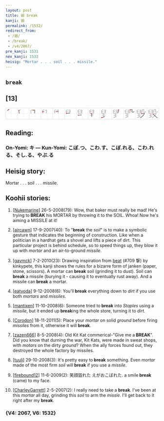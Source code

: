 ```yaml
---
layout: post
title: 毀 break
kanji: 毀
permalink: /1532/
redirect_from:
 - /毀/
 - /break/
 - /v4/2067/
pre_kanji: 1531
nex_kanji: 1533
heisig: "Mortar . . . soil . . . missile."
---
```


## `break`

## [13]

<div class="stroke"><img src="../images/E6AF80.png" /></div>

## Reading:

### On-Yomi: キ &mdash; Kun-Yomi: こぼ.つ、こわ.す、こぼ.れる、こわ.れる、そし.る、やぶ.る

## Heisig story:

Mortar . . . soil . . . missile.

## Koohii stories:

1) [<a href="http://kanji.koohii.com/profile/Nukemarine">Nukemarine</a>] 26-5-2008(79): Wow, that baker must really be mad! He&#039;s trying to<strong> BREAK</strong> his MORTAR by throwing it to the SOIL. Whoa! Now he&#039;s aiming a MISSILE at it!

2) [<a href="http://kanji.koohii.com/profile/aircawn">aircawn</a>] 17-9-2007(40): To &quot;<strong>break</strong> the <em>soil</em>&quot; is to make a symbolic gesture that indicates the beginning of construction. Like when a politician in a hardhat gets a shovel and lifts a piece of dirt. This particular project is behind schedule, so to speed things up, they blow it up with <em>mortar</em> and an air-to-ground <em>missile</em>.

3) [<a href="http://kanji.koohii.com/profile/gavmck">gavmck</a>] 7-2-2010(23): Drawing inspiration from <a href="../v4/709">beat</a> (#709 撃) by kinkypete, this kanji shows the rules for a bizarre form of janken (paper, stone, scissors). A mortar can<strong> break</strong> soil (grinding it to dust). Soil can<strong> break</strong> a missile (burying it - causing it to eventually rust away). And a missile can<strong> break</strong> a mortar.

4) [<a href="http://kanji.koohii.com/profile/eatyoda">eatyoda</a>] 9-12-2008(6): You&#039;ll<strong> break</strong> everything down to <em>dirt</em> if you use both <em>mortars</em> and <em>missiles</em>.

5) [<a href="http://kanji.koohii.com/profile/mantixen">mantixen</a>] 11-10-2008(6): Someone tried to<strong> break</strong> into <em>Staples</em> using a <em>missile</em>, but it ended up<strong> break</strong>ing the whole store, turning it to <em>dirt</em>.

6) [<a href="http://kanji.koohii.com/profile/Corodon">Corodon</a>] 18-11-2011(5): Place your <em>mortar</em> on solid <em>ground</em> before firing <em>missiles</em> from it, otherwise it will <strong>break</strong>.

7) [<a href="http://kanji.koohii.com/profile/zazen666">zazen666</a>] 8-5-2008(4): Old Kit Kat commerical-&quot;Give me a<strong> BREAK</strong>&quot;. Did you know that durning the war, Kit Kats, were made in sweat shops, with <em>motars</em> on the dirty <em>ground</em>? When the ally forces found out, they destroyed the whole factory by missiles.

8) [<a href="http://kanji.koohii.com/profile/tuuli">tuuli</a>] 29-10-2008(3): It&#039;s pretty easy to<strong> break</strong> something. Even <em>mortar</em> made of the most firm <em>soil</em> will<strong> break</strong> if you use a <em>missile</em>.

9) [<a href="http://kanji.koohii.com/profile/firebound12">firebound12</a>] 11-6-2009(2): 笑顔毀れた えがおこぼれた. a smile<strong> break</strong> (came) to my face.

10) [<a href="http://kanji.koohii.com/profile/CharleyGarrett">CharleyGarrett</a>] 2-5-2007(2): I really need to take a <strong>break</strong>. I&#039;ve been at this <em>mortar</em> all day, grinding this <em>soil</em> to arm the <em>missle</em>. I&#039;ll get back to it right after my <strong>break</strong>.

### {V4: 2067, V6: 1532}
